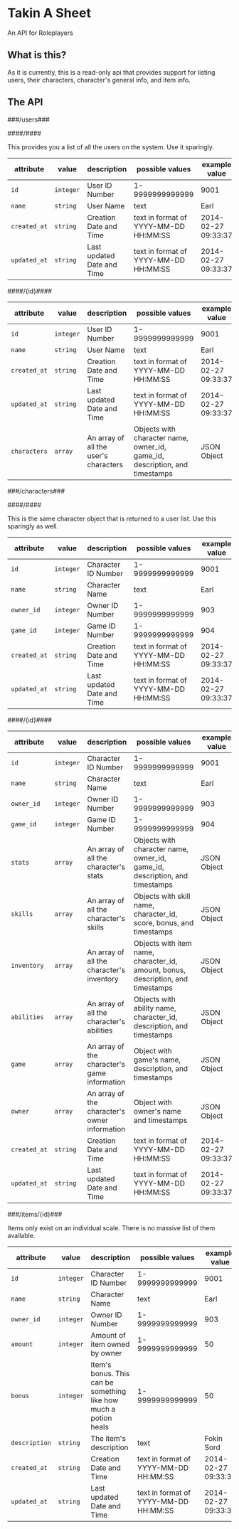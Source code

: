 Takin A Sheet
=============

An API for Roleplayers

What is this?
-------------

As it is currently, this is a read-only api that provides support for listing
users, their characters, character's general info, and item info.

The API 
--------

###/users###

####/####

This provides you a list of all the users on the system. Use it sparingly.

attribute    | value     | description                | possible values                       | example value
----------   | -------   | -------------              | -----------------                     | --------------
`id`         | `integer` | User ID Number             | 1-9999999999999                       | 9001
`name`       | `string`  | User Name                  | text                                  | Earl
`created_at` | `string`  | Creation Date and Time     | text in format of YYYY-MM-DD HH:MM:SS | 2014-02-27 09:33:37
`updated_at` | `string`  | Last updated Date and Time | text in format of YYYY-MM-DD HH:MM:SS | 2014-02-27 09:33:37

####/{id}####

attribute    | value     | description                           | possible values                                                             | example value
----------   | -------   | -------------                         | -----------------                                                           | --------------
`id`         | `integer` | User ID Number                        | 1-9999999999999                                                             | 9001
`name`       | `string`  | User Name                             | text                                                                        | Earl
`created_at` | `string`  | Creation Date and Time                | text in format of YYYY-MM-DD HH:MM:SS                                       | 2014-02-27 09:33:37
`updated_at` | `string`  | Last updated Date and Time            | text in format of YYYY-MM-DD HH:MM:SS                                       | 2014-02-27 09:33:37
`characters` | `array`   | An array of all the user's characters | Objects with character name, owner_id, game_id, description, and timestamps | JSON Object



###/characters###

####/####

This is the same character object that is returned to a user list.
Use this sparingly as well.

attribute    | value     | description                | possible values                       | example value
----------   | -------   | -------------              | -----------------                     | --------------
`id`         | `integer` | Character ID Number        | 1-9999999999999                       | 9001
`name`       | `string`  | Character Name             | text                                  | Earl
`owner_id`   | `integer` | Owner ID Number            | 1-9999999999999                       | 903
`game_id`    | `integer` | Game ID Number             | 1-9999999999999                       | 904
`created_at` | `string`  | Creation Date and Time     | text in format of YYYY-MM-DD HH:MM:SS | 2014-02-27 09:33:37
`updated_at` | `string`  | Last updated Date and Time | text in format of YYYY-MM-DD HH:MM:SS | 2014-02-27 09:33:37

####/{id}####

attribute    | value     | description                                   | possible values                                                                  | example value
----------   | -------   | -------------                                 | -----------------                                                                | --------------
`id`         | `integer` | Character ID Number                           | 1-9999999999999                                                                  | 9001
`name`       | `string`  | Character Name                                | text                                                                             | Earl
`owner_id`   | `integer` | Owner ID Number                               | 1-9999999999999                                                                  | 903
`game_id`    | `integer` | Game ID Number                                | 1-9999999999999                                                                  | 904
`stats`      | `array`   | An array of all the character's stats         | Objects with character name, owner_id, game_id, description, and timestamps      | JSON Object
`skills`     | `array`   | An array of all the character's skills        | Objects with skill name, character_id, score, bonus, and timestamps              | JSON Object
`inventory`  | `array`   | An array of all the character's inventory     | Objects with item name, character_id, amount, bonus, description, and timestamps | JSON Object
`abilities`  | `array`   | An array of all the character's abilities     | Objects with ability name, character_id, description, and timestamps             | JSON Object
`game`       | `array`   | An array of the character's game information  | Object with game's name, description, and timestamps                             | JSON Object
`owner`      | `array`   | An array of the character's owner information | Object with owner's name and timestamps                                          | JSON Object
`created_at` | `string`  | Creation Date and Time                        | text in format of YYYY-MM-DD HH:MM:SS                                            | 2014-02-27 09:33:37
`updated_at` | `string`  | Last updated Date and Time                    | text in format of YYYY-MM-DD HH:MM:SS                                            | 2014-02-27 09:33:37


###/items/{id}###

Items only exist on an individual scale. There is no massive list of them available.

attribute     | value     | description                                                      | possible values                       | example value
----------    | -------   | -------------                                                    | -----------------                     | --------------
`id`          | `integer` | Character ID Number                                              | 1-9999999999999                       | 9001
`name`        | `string`  | Character Name                                                   | text                                  | Earl
`owner_id`    | `integer` | Owner ID Number                                                  | 1-9999999999999                       | 903
`amount`      | `integer` | Amount of item owned by owner                                    | 1-9999999999999                       | 50
`bonus`       | `integer` | Item's bonus. This can be something like how much a potion heals | 1-9999999999999                       | 50
`description` | `string`  | The item's description                                           | text                                  | Fokin Sord
`created_at`  | `string`  | Creation Date and Time                                           | text in format of YYYY-MM-DD HH:MM:SS | 2014-02-27 09:33:37
`updated_at`  | `string`  | Last updated Date and Time                                       | text in format of YYYY-MM-DD HH:MM:SS | 2014-02-27 09:33:37
